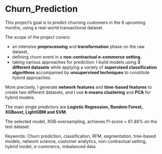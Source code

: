 # Churn_Prediction

This project’s goal is to predict churning customers in the 6 upcoming months, using a real-world transactional dataset.

The scope of the project covers:
- an intensive **preprocessing** and **transformation** phase on the raw dataset,
- defining churn event in a **non-contractual e-commerce setting**,
- taking various approaches for prediction: I build models using **3 different datasets** while applying a variety of **supervised classification algorithms** accompanied by **unsupervised techniques** to constitute hybrid approaches.

More precisely, I generate **network features** and **time-based features** to create two different datasets, and I use **k-means clustering** and **PCA** for hybrid models.

The main single predictors are **Logistic Regression, Random Forest, XGBoost, LightGBM and SVM**. 

The selected model, XGB-oversampling, achieves f1-score = 61.46% on the test dataset.


Keywords: Churn prediction, classification, RFM, segmentation, tree-based models, network science, customer analytics, non-contractual setting, hybrid model, e-commerce, imbalanced data.
